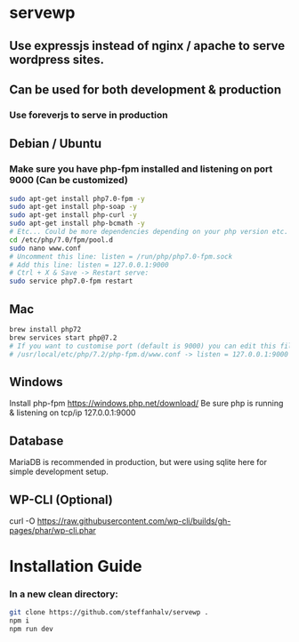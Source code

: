 # servewp
## Use expressjs instead of nginx / apache to serve wordpress sites.
## Can be used for both development & production
### Use foreverjs to serve in production

## Debian / Ubuntu
### Make sure you have php-fpm installed and listening on port 9000 (Can be customized)
```bash
sudo apt-get install php7.0-fpm -y
sudo apt-get install php-soap -y
sudo apt-get install php-curl -y
sudo apt-get install php-bcmath -y
# Etc... Could be more dependencies depending on your php version etc.
cd /etc/php/7.0/fpm/pool.d
sudo nano www.conf
# Uncomment this line: listen = /run/php/php7.0-fpm.sock
# Add this line: listen = 127.0.0.1:9000
# Ctrl + X & Save -> Restart serve:
sudo service php7.0-fpm restart
```

## Mac
```bash
brew install php72
brew services start php@7.2
# If you want to customise port (default is 9000) you can edit this file:
# /usr/local/etc/php/7.2/php-fpm.d/www.conf -> listen = 127.0.0.1:9000
```

## Windows
Install php-fpm https://windows.php.net/download/
Be sure php is running & listening on tcp/ip 127.0.0.1:9000

## Database
MariaDB is recommended in production, but were using sqlite here for simple development setup.

## WP-CLI (Optional)
curl -O https://raw.githubusercontent.com/wp-cli/builds/gh-pages/phar/wp-cli.phar

# Installation Guide
### In a new clean directory:
```bash
git clone https://github.com/steffanhalv/servewp .
npm i
npm run dev
```

